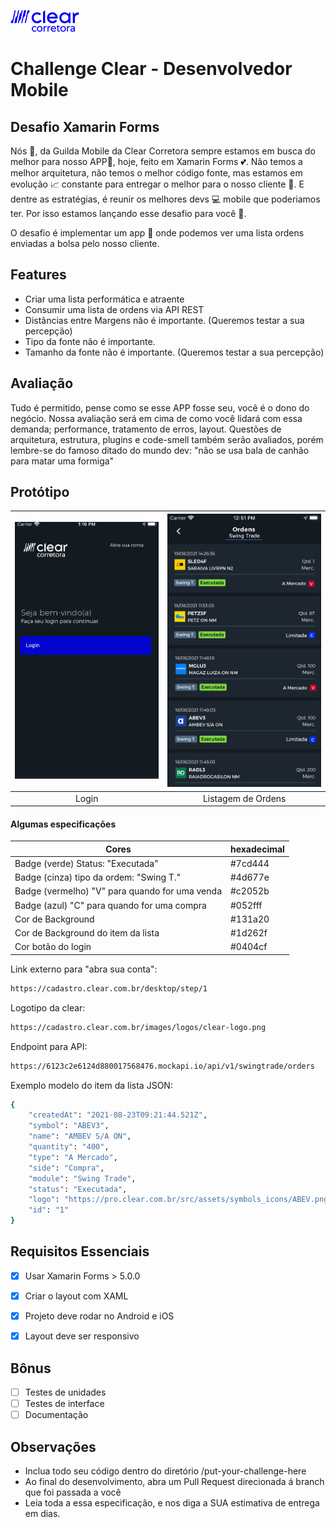 ![logo](Resources/icon-menu.png) 

# Challenge Clear - Desenvolvedor Mobile
## Desafio Xamarin Forms

Nós 🥳, da Guilda Mobile da Clear Corretora sempre estamos em busca do melhor para nosso APP📱, hoje, feito em Xamarin Forms 💕. Não temos a melhor arquitetura, não temos o melhor código fonte, mas estamos em evolução 📈 constante para entregar o melhor para o nosso cliente 🥰. E dentre as estratégias, é reunir os melhores devs 💻 mobile que poderiamos ter. Por isso estamos lançando esse desafio para você 👊. 

O desafio é implementar um app 📱 onde podemos ver uma lista ordens enviadas a bolsa pelo nosso cliente.

## Features
- Criar uma lista performática e atraente
- Consumir uma lista de ordens via API REST
- Distâncias entre Margens não é importante. (Queremos testar a sua percepção)
- Tipo da fonte não é importante.
- Tamanho da fonte não é importante. (Queremos testar a sua percepção)

## Avaliação
 Tudo é permitido, pense como se esse APP fosse seu, você é o dono do negócio. Nossa avaliação será em cima de como você lidará com essa demanda; performance, tratamento de erros, layout. Questões de arquitetura, estrutura, plugins e code-smell também serão avaliados, porém lembre-se do famoso ditado do mundo dev: "não se usa bala de canhão para matar uma formiga"

## Protótipo

| ![Page1](Resources/Tela-Login.jpg)  | ![Page2](Resources/Tela-Ordens.jpg) |
|:---:|:---:|
| Login | Listagem de Ordens |


#### Algumas especificações

| Cores | hexadecimal |
| ------ | ------ |
| Badge (verde) Status: "Executada" | #7cd444 |
| Badge (cinza) tipo da ordem: "Swing T." | #4d677e |
| Badge (vermelho) "V" para quando for uma venda | #c2052b |
| Badge (azul) "C" para quando for uma compra | #052fff |
| Cor de Background  | #131a20 |
| Cor de Background do item da lista  | #1d262f |
| Cor botão do login  | #0404cf |

Link externo para "abra sua conta":
```sh
https://cadastro.clear.com.br/desktop/step/1
```

Logotipo da clear:
```sh
https://cadastro.clear.com.br/images/logos/clear-logo.png
```

Endpoint para API:
```sh
https://6123c2e6124d880017568476.mockapi.io/api/v1/swingtrade/orders
```

Exemplo modelo do item da lista JSON:
```sh
{
    "createdAt": "2021-08-23T09:21:44.521Z",
    "symbol": "ABEV3",
    "name": "AMBEV S/A ON",
    "quantity": "400",
    "type": "A Mercado",
    "side": "Compra",
    "module": "Swing Trade",
    "status": "Executada",
    "logo": "https://pro.clear.com.br/src/assets/symbols_icons/ABEV.png",
    "id": "1"
}
```

## Requisitos Essenciais

- [x] Usar Xamarin Forms > 5.0.0
- [x] Criar o layout com XAML
- [x] Projeto deve rodar no Android e iOS
- [x] Layout deve ser responsivo


## Bônus

- [ ] Testes de unidades
- [ ] Testes de interface
- [ ] Documentação

## Observações

- Inclua todo seu código dentro do diretório /put-your-challenge-here
- Ao final do desenvolvimento, abra um Pull Request direcionada á branch que foi passada a você
- Leia toda a essa especificação, e nos diga a SUA estimativa de entrega em dias.
